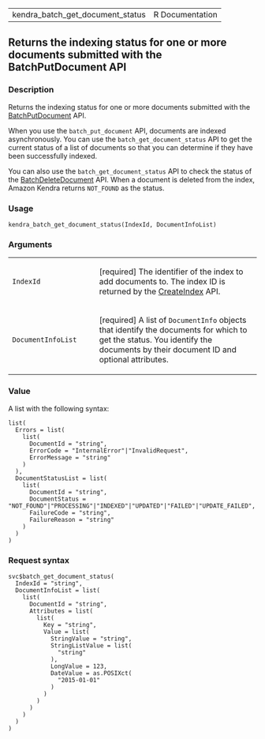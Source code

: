 <table style="width: 100%;">
<tbody>
<tr class="odd">
<td>kendra_batch_get_document_status</td>
<td style="text-align: right;">R Documentation</td>
</tr>
</tbody>
</table>

## Returns the indexing status for one or more documents submitted with the BatchPutDocument API

### Description

Returns the indexing status for one or more documents submitted with the
[BatchPutDocument](https://docs.aws.amazon.com/kendra/latest/APIReference/API_BatchPutDocument.html)
API.

When you use the `batch_put_document` API, documents are indexed
asynchronously. You can use the `batch_get_document_status` API to get
the current status of a list of documents so that you can determine if
they have been successfully indexed.

You can also use the `batch_get_document_status` API to check the status
of the
[BatchDeleteDocument](https://docs.aws.amazon.com/kendra/latest/APIReference/API_BatchDeleteDocument.html)
API. When a document is deleted from the index, Amazon Kendra returns
`NOT_FOUND` as the status.

### Usage

    kendra_batch_get_document_status(IndexId, DocumentInfoList)

### Arguments

<table>
<colgroup>
<col style="width: 35%" />
<col style="width: 65%" />
</colgroup>
<tbody>
<tr class="odd">
<td><code
id="kendra_batch_get_document_status_:_IndexId">IndexId</code></td>
<td><p>[required] The identifier of the index to add documents to. The
index ID is returned by the <a
href="https://docs.aws.amazon.com/kendra/latest/APIReference/API_CreateIndex.html">CreateIndex</a>
API.</p></td>
</tr>
<tr class="even">
<td><code
id="kendra_batch_get_document_status_:_DocumentInfoList">DocumentInfoList</code></td>
<td><p>[required] A list of <code>DocumentInfo</code> objects that
identify the documents for which to get the status. You identify the
documents by their document ID and optional attributes.</p></td>
</tr>
</tbody>
</table>

### Value

A list with the following syntax:

    list(
      Errors = list(
        list(
          DocumentId = "string",
          ErrorCode = "InternalError"|"InvalidRequest",
          ErrorMessage = "string"
        )
      ),
      DocumentStatusList = list(
        list(
          DocumentId = "string",
          DocumentStatus = "NOT_FOUND"|"PROCESSING"|"INDEXED"|"UPDATED"|"FAILED"|"UPDATE_FAILED",
          FailureCode = "string",
          FailureReason = "string"
        )
      )
    )

### Request syntax

    svc$batch_get_document_status(
      IndexId = "string",
      DocumentInfoList = list(
        list(
          DocumentId = "string",
          Attributes = list(
            list(
              Key = "string",
              Value = list(
                StringValue = "string",
                StringListValue = list(
                  "string"
                ),
                LongValue = 123,
                DateValue = as.POSIXct(
                  "2015-01-01"
                )
              )
            )
          )
        )
      )
    )
